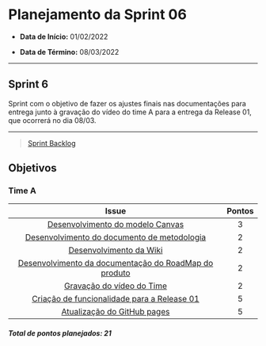 # Planejamento da Sprint 06

- **Data de Início:** 01/02/2022

- **Data de Término:** 08/03/2022

---

## Sprint 6

Sprint com o objetivo de fazer os ajustes finais nas documentações  para entrega junto à gravação do vídeo do time A para a entrega da Release 01, que ocorrerá no dia 08/03. 

---

> [Sprint Backlog](https://github.com/fga-eps-mds/2021.2-Sigaa-Plus/milestone/7?closed=1)

## Objetivos
### Time A
|                                      Issue                                       | Pontos |
| :------------------------------------------------------------------------------: | :----: |
| [Desenvolvimento do modelo Canvas](https://github.com/fga-eps-mds/2021.2-Sigaa-Plus/issues/115) |     3  |
| [Desenvolvimento do documento de metodologia](https://github.com/fga-eps-mds/2021.2-Sigaa-Plus/issues/116) |   2    |
| [Desenvolvimento da Wiki](https://github.com/fga-eps-mds/2021.2-Sigaa-Plus/issues/87)      |  2    
| [Desenvolvimento da documentação do RoadMap do produto](https://github.com/fga-eps-mds/2021.2-Sigaa-Plus/issues/105)      |    2  |
| [Gravação do vídeo do Time](https://github.com/fga-eps-mds/2021.2-Sigaa-Plus/issues/121)      |   2   |
| [Criação de funcionalidade para a Release 01](https://github.com/fga-eps-mds/2021.2-Sigaa-Plus/issues/119)      |    5  |
| [Atualização do GitHub pages](https://github.com/fga-eps-mds/2021.2-Sigaa-Plus/issues/108)      |    5  |






<h4><i>Total de pontos planejados: 21</i></h4>
